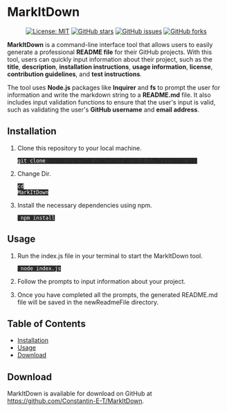 # MarkItDown

<div align="center">

[![License: MIT](https://img.shields.io/badge/License-MIT-yellow.svg?color=brightgreen)](https://opensource.org/licenses/MIT)
[![GitHub stars](https://img.shields.io/github/stars/Constantin-E-T/MarkItDown.svg?color=blueviolet)](https://github.com/Constantin-E-T/MarkItDown/stargazers)
[![GitHub issues](https://img.shields.io/github/issues/Constantin-E-T/MarkItDown.svg?color=orange)](https://github.com/Constantin-E-T/MarkItDown/issues)
[![GitHub forks](https://img.shields.io/github/forks/Constantin-E-T/MarkItDown.svg?color=yellowgreen)](https://github.com/Constantin-E-T/MarkItDown/network)

</div>

<p><strong>MarkItDown</strong> is a command-line interface tool that allows users to easily generate a professional <strong>README file</strong> for their GitHub projects. With this tool, users can quickly input information about their project, such as the <strong>title</strong>, <strong>description</strong>, <strong>installation instructions</strong>, <strong>usage information</strong>, <strong>license</strong>, <strong>contribution guidelines</strong>, and <strong>test instructions</strong>.</p>

<p>The tool uses <strong>Node.js</strong> packages like <strong>Inquirer</strong> and <strong>fs</strong> to prompt the user for information and write the markdown string to a <strong>README.md</strong> file. It also includes input validation functions to ensure that the user's input is valid, such as validating the user's <strong>GitHub username</strong> and <strong>email address</strong>.</p>

## Installation

1. Clone this repository to your local machine.

    <code style="background-color: #2d2d2d; color: white">git clone https://github.com/Constantin-E-T/MarkItDown.git</code>

2. Change Dir.

    <code style="background-color: #2d2d2d; color: white">cd MarkItDown</code>

2. Install the necessary dependencies using npm.

    <code style="background-color: #2d2d2d; color: white"> npm install </code>

## Usage

1. Run the index.js file in your terminal to start the MarkItDown tool.

    <code style="background-color: #2d2d2d; color: white"> node index.js </code>

2. Follow the prompts to input information about your project.

3. Once you have completed all the prompts, the generated README.md file will be saved in the newReadmeFile directory.

## Table of Contents

- [Installation](#installation)
- [Usage](#usage)
- [Download](#download)

## Download

MarkItDown is available for download on GitHub at <https://github.com/Constantin-E-T/MarkItDown>.

